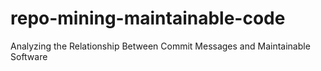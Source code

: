 # repo-mining-maintainable-code
Analyzing the Relationship Between Commit Messages and Maintainable Software 
